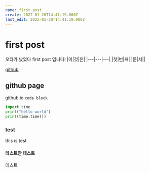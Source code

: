 ```yaml
---
name: first post
create: 2022-01-20T14:41:19.000Z
last_edit: 2022-01-20T14:41:19.000Z
---
```

first post
=====
오타가 났었다 first post 입니다!
|이|것|은|
|---|---|---|
|첫|번|째|
|문|서||

[github](github.com)

## github page
github.io
`code block`

``` python
import time
print("hello world")
print(time.time())
```
### test
this is test 
#### 테스트안 테스트
테스트